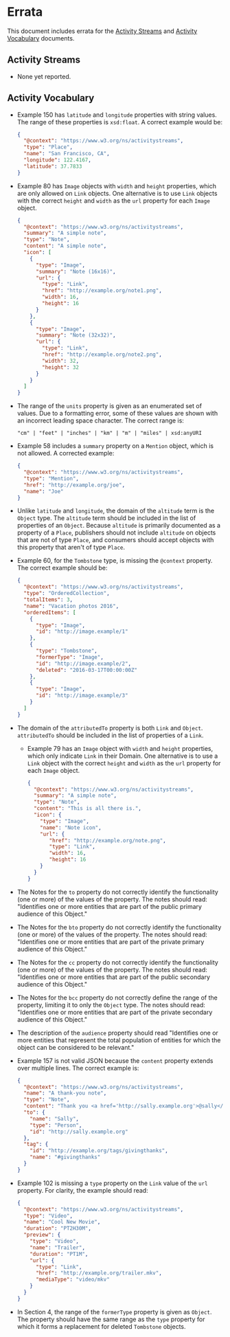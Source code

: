 # Errata

This document includes errata for the [Activity Streams](https://www.w3.org/TR/activitystreams-core/) and [Activity Vocabulary](https://www.w3.org/TR/activitystreams-vocabulary/) documents.

## Activity Streams

- None yet reported.

## Activity Vocabulary

- Example 150 has `latitude` and `longitude` properties with string values.
  The range of these properties is `xsd:float`. A correct example would be:

  ```json
  {
    "@context": "https://www.w3.org/ns/activitystreams",
    "type": "Place",
    "name": "San Francisco, CA",
    "longitude": 122.4167,
    "latitude": 37.7833
  }
  ```

- Example 80 has `Image` objects with `width` and `height` properties, which
  are only allowed on `Link` objects. One alternative is to use `Link` objects
  with the correct `height` and `width` as the `url` property for each `Image`
  object.

  ```json
  {
    "@context": "https://www.w3.org/ns/activitystreams",
    "summary": "A simple note",
    "type": "Note",
    "content": "A simple note",
    "icon": [
      {
        "type": "Image",
        "summary": "Note (16x16)",
        "url": {
          "type": "Link",
          "href": "http://example.org/note1.png",
          "width": 16,
          "height": 16
        }
      },
      {
        "type": "Image",
        "summary": "Note (32x32)",
        "url": {
          "type": "Link",
          "href": "http://example.org/note2.png",
          "width": 32,
          "height": 32
        }
      }
    ]
  }
  ```

- The range of the `units` property is given as an enumerated set of values.
  Due to a formatting error, some of these values are shown with an incorrect
  leading space character. The correct range is:

  ```text
  "cm" | "feet" | "inches" | "km" | "m" | "miles" | xsd:anyURI
  ```

- Example 58 includes a `summary` property on a `Mention` object, which is
  not allowed. A corrected example:

  ```json
  {
    "@context": "https://www.w3.org/ns/activitystreams",
    "type": "Mention",
    "href": "http://example.org/joe",
    "name": "Joe"
  }
  ```

- Unlike `latitude` and `longitude`, the domain of the `altitude` term is the `Object` type. The `altitude` term should be included in the list of properties of an `Object`. Because `altitude` is primarily documented as a property of a `Place`, publishers should not include `altitude` on objects that are not of type `Place`, and consumers should accept objects with this property that aren't of type `Place`.

- Example 60, for the `Tombstone` type, is missing the `@context` property. The correct example should be:

  ```json
  {
    "@context": "https://www.w3.org/ns/activitystreams",
    "type": "OrderedCollection",
    "totalItems": 3,
    "name": "Vacation photos 2016",
    "orderedItems": [
      {
        "type": "Image",
        "id": "http://image.example/1"
      },
      {
        "type": "Tombstone",
        "formerType": "Image",
        "id": "http://image.example/2",
        "deleted": "2016-03-17T00:00:00Z"
      },
      {
        "type": "Image",
        "id": "http://image.example/3"
      }
    ]
  }
  ```

- The domain of the `attributedTo` property is both `Link` and `Object`. `attributedTo` should be included in the list of properties of a `Link`.

  - Example 79 has  an `Image` object with `width` and `height` properties, which
    only indicate `Link` in their Domain. One alternative is to use a `Link` object
    with the correct `height` and `width` as the `url` property for each `Image`
    object.

    ```json
    {
      "@context": "https://www.w3.org/ns/activitystreams",
      "summary": "A simple note",
      "type": "Note",
      "content": "This is all there is.",
      "icon": {
        "type": "Image",
        "name": "Note icon",
        "url": {
           "href": "http://example.org/note.png",
           "type": "Link",
           "width": 16,
           "height": 16
        }
      }
    }
    ```

- The Notes for the `to` property do not correctly identify the functionality (one or more) of the values of the property. The notes should read: "Identifies one or more entities that are part of the public primary audience of this Object."

- The Notes for the `bto` property do not correctly identify the functionality (one or more) of the values of the property. The notes should read: "Identifies one or more entities that are part of the private primary audience of this Object."

- The Notes for the `cc` property do not correctly identify the functionality (one or more) of the values of the property. The notes should read: "Identifies one or more entities that are part of the public secondary audience of this Object."

- The Notes for the `bcc` property do not correctly define the range of the property, limiting it to only the `Object` type. The notes should read: "Identifies one or more entities that are part of the private secondary audience of this Object."

- The description of the `audience` property should read "Identifies one or more entities that represent the total population of entities for which the object can be considered to be relevant."

- Example 157 is not valid JSON because the `content` property extends over multiple lines. The correct example is:

  ```json
  {
    "@context": "https://www.w3.org/ns/activitystreams",
    "name": "A thank-you note",
    "type": "Note",
    "content": "Thank you <a href='http://sally.example.org'>@sally</a> for all your hard work! <a href='http://example.org/tags/givingthanks'>#givingthanks</a>",
    "to": {
      "name": "Sally",
      "type": "Person",
      "id": "http://sally.example.org"
    },
    "tag": {
      "id": "http://example.org/tags/givingthanks",
      "name": "#givingthanks"
    }
  }
  ```

- Example 102 is missing a `type` property on the `Link` value of the `url` property. For clarity, the example should read:

  ```json
  {
    "@context": "https://www.w3.org/ns/activitystreams",
    "type": "Video",
    "name": "Cool New Movie",
    "duration": "PT2H30M",
    "preview": {
      "type": "Video",
      "name": "Trailer",
      "duration": "PT1M",
      "url": {
        "type": "Link",
        "href": "http://example.org/trailer.mkv",
        "mediaType": "video/mkv"
      }
    }
  }
  ```

- In Section 4, the range of the `formerType` property is given as `Object`. The property should have the same range as the `type` property for which it forms a replacement for deleted `Tombstone` objects.
